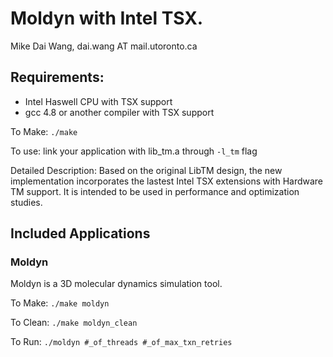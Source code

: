 Moldyn with Intel TSX.
=============================

Mike Dai Wang, dai.wang AT mail.utoronto.ca

## Requirements:
- Intel Haswell CPU with TSX support 
- gcc 4.8 or another compiler with TSX support

To Make:
``./make``

To use:
link your application with lib_tm.a through ``-l_tm`` flag

Detailed Description:
  Based on the original LibTM design, the new implementation incorporates the
lastest Intel TSX extensions with Hardware TM support. It is intended to be
used in performance and optimization studies.

## Included Applications
### Moldyn

Moldyn is a 3D molecular dynamics simulation tool.

To Make:
``./make moldyn``

To Clean:
``./make moldyn_clean``

To Run:
``./moldyn #_of_threads #_of_max_txn_retries``

